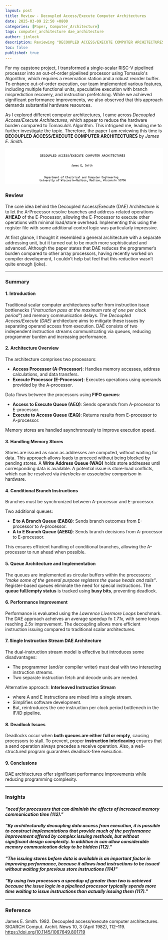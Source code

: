 ```yaml
---
layout: post
title: Review - Decoupled Access/Execute Computer Architectures
date: 2025-03-09 22:50 +0800
categories: [Paper, Computer_Architecture]
tags: computer_architecture dae_architecture
author: jinlock
description: Reviewing "DECOUPLED ACCESS/EXECUTE COMPUTER ARCHITECTURES"
toc: false
published: true
---
```


For my capstone project, I transformed a single-scalar RISC-V pipelined processor into an out-of-order pipelined processor using Tomasulo's Algorithm, which requires a reservation station and a robust reorder buffer. To enhance out-of-order execution, our team implemented various features, including multiple functional units, speculative execution with branch misprediction recovery, and instruction prefetching. While we achieved significant performance improvements, we also observed that this approach demands substantial hardware resources.  

As I explored different computer architectures, I came across *Decoupled Access/Execute Architectures*, which appear to reduce the hardware burden compared to Tomasulo’s Algorithm. This intrigued me, leading me to further investigate the topic. Therefore, the paper I am reviewing this time is **DECOUPLED ACCESS/EXECUTE COMPUTER ARCHITECTURES** by *James E. Smith*.

![DECOUPLED ACCESS/EXECUTE COMPUTER ARCHITECTURES](../assets/img/posts/2025-03-09-paper-review-decoupled-access-execute-arch.jpg)

### **Review**
The core idea behind the Decoupled Access/Execute (DAE) Architecture is to let the A-Processor resolve branches and address-related operations **AHEAD** of the E-Processor, allowing the E-Processor to execute other operations with minimal load/store overhead. Implementing this using the register file with some additional control logic was particularly impressive.  

At first glance, I thought it resembled a general architecture with a separate addressing unit, but it turned out to be much more sophisticated and advanced. Although the paper states that DAE reduces the programmer’s burden compared to other array processors, having recently worked on compiler development, I couldn’t help but feel that this reduction wasn’t quite enough (joke). 

---

### **Summary**
#### **1. Introduction**
Traditional scalar computer architectures suffer from instruction issue bottlenecks (*"instruction pass at the maximum rate of one per clock period"*) and memory communication delays. The *Decoupled Access/Execute (DAE)* architecture aims to mitigate these issues by separating operand access from execution. DAE consists of two independent instruction streams communitcating via queues, reducing programmer burden and increasing performance.

#### **2. Architecture Overview**
The architecture comprises two processors:

- **Access Processor (A-Processor)**: Handles memory accesses, address calculations, and data transfers.
- **Execute Processor (E-Processor)**: Executes operations using operands provided by the A-processor.

Data flows between the processors using **FIFO queues**:

- **Access to Execute Queue (AEQ)**: Sends operands from A-processor to E-processor.
- **Execute to Access Queue (EAQ)**: Returns results from E-processor to A-processor.

Memory stores are handled asynchronously to improve execution speed.

#### **3. Handling Memory Stores**
Stores are issued as soon as addresses are computed, without waiting for data. This approach allows loads to proceed without being blocked by pending stores. A **Write Address Queue (WAQ)** holds store addresses until corresponding data is available. A potential issue is store-load conflicts, which can be resolved via *interlocks* or *associative comparison* in hardware.

#### **4. Conditional Branch Instructions**
Branches must be synchronized between A-processor and E-processor.  

Two additional queues:

- **E to A Branch Queue (EABQ)**: Sends branch outcomes from E-processor to A-processor.
- **A to E Branch Queue (AEBQ)**: Sends branch decisions from A-processor to E-processor.

This ensures efficient handling of conditional branches, allowing the A-processor to run ahead when possible.

#### **5. Queue Architecture and Implementation**
The queues are implemented as circular buffers within the processors: *"make some of the general purpose registers the queue heads and tails"*. Register-based queues eliminate the need for special instructions. The **queue full/empty status** is tracked using **busy bits**, preventing deadlock.

#### **6. Performance Improvement**
Performance is evaluated using the *Lawrence Livermore Loops* benchmark. The DAE approach acheives an average speedup fo *1.71x*, with some loops reaching *2.5x* improvement. The decoupling allows more efficient instruction issuing compared to traditional scalar architectures.

#### **7. Single Instruction Stream DAE Architecture**
The dual-instruction stream model is effective but introduces some disadvantages:
- The programmer (and/or compiler writer) must deal with two interacting instruction streams.
- Two separate instruction fetch and decode units are needed.

Alternative approach: **Interleaved Instruction Stream**
  - where A and E instructions are mixed into a single stream.
  - Simplifies software development.
  - But, reintroduces the one instruction per clock period bottlenech in the IF/ID pipeline.

#### **8. Deadlock Issues**
Deadlocks occur when **both queues are either full or empty**, causing processors to stall. To prevent, proper **instruction interleaving** ensures that a send operation always precedes a receive operation. Also, a well-structured program guarantees deadlock-free execution.

#### **9. Conclusions**
DAE architectures offer significant performance improvements while reducing programming complexity.

---

### **Insights**
#### *"need for processors that can diminish the effects of increased memory communication time (112)."*
#### *"By architecturally decoupling data access from execution, it is possible to construct implementations that provide much of the performance improvement offered by complex issuing methods, but without significant design complexity. In addition in can allow considerable memory communication delay to be hidden (112)."*
#### *"The issuing stores before data is available is an important factor in improving performance, because it allows load instructions to be issued without waiting for previous store instructions (114)"*
#### *"By using two processors a speedup of greater than two is achieved because the issue logic in a pipelined processor typically spends more time waiting to issue instructions than actually issuing them (117)."*

---

### **Reference**
James E. Smith. 1982. Decoupled access/execute computer architectures. SIGARCH Comput. Archit. News 10, 3 (April 1982), 112–119. https://doi.org/10.1145/1067649.801719